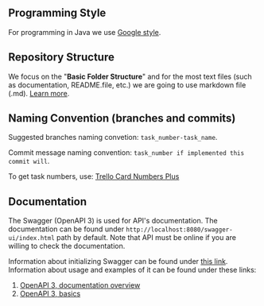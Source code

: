 ## Programming Style

For programming in Java we use [Google style](https://google.github.io/styleguide/javaguide.html).

## Repository Structure

We focus on the "**Basic Folder Structure**" and for the most text files (such as documentation, README.file, etc.) we are going to use markdown file (.md).
[Learn more](https://medium.com/code-factory-berlin/github-repository-structure-best-practices-248e6effc405). 

## Naming Convention (branches and commits)

Suggested branches naming convetion: `task_number-task_name`.

Commit message naming convention: `task_number if implemented this commit will`.

To get task numbers, use: [Trello Card Numbers Plus](https://chrome.google.com/webstore/detail/trello-card-numbers-plus/ncibjlmfhjcjnphnpphgphbflpdpliei/related)

## Documentation

The Swagger (OpenAPI 3) is used for API's documentation.
The documentation can be found under `http://localhost:8080/swagger-ui/index.html` path by default.
Note that API must be online if you are willing to check the documentation.

Information about initializing Swagger can be found under [this link](https://springdoc.org).
Information about usage and examples of it can be found under these links:
1. [OpenAPI 3, documentation overview](https://www.youtube.com/watch?v=2o_3hjUPAfQ)
2. [OpenAPI 3, basics](https://support.smartbear.com/swaggerhub/docs/tutorials/openapi-3-tutorial.html)

